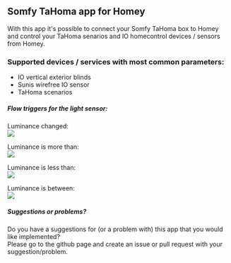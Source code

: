 ## Somfy TaHoma app for Homey
With this app it's possible to connect your Somfy TaHoma box to Homey and control your TaHoma senarios and IO homecontrol devices / sensors from Homey.

### Supported devices / services with most common parameters:
* IO vertical exterior blinds
* Sunis wirefree IO sensor
* TaHoma scenarios

##### Flow triggers for the light sensor:

Luminance changed:  
![](http://imgur.com/WrK7VKA.png)

Luminance is more than:  
![](http://imgur.com/5YUb18N.png)

Luminance is less than:  
![](http://imgur.com/2pZLWmm.png)

Luminance is between:  
![](http://imgur.com/Qk5dLwq.png)

##### Suggestions or problems?
Do you have a suggestions for (or a problem with) this app that you would like implemented?  
Please go to the github page and create an issue or pull request with your suggestion/problem.